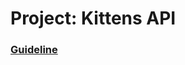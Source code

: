 # Project: Kittens API

### [Guideline](https://www.theodinproject.com/lessons/ruby-on-rails-kittens-api)
